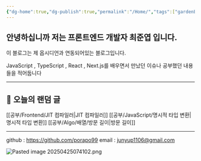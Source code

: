 ```yaml
---
{"dg-home":true,"dg-publish":true,"permalink":"/Home/","tags":["gardenEntry"],"dgPassFrontmatter":true,"created":"2025-04-10T23:35:20.951+09:00","updated":"2025-05-14T22:52:17.185+09:00"}
---
```



## 안녕하십니까 저는 프론트엔드 개발자 최준엽 입니다.

이 블로그는 제 옵시디언과 연동되어있는 블로그입니다.

JavaScript , TypeScript , React , Next.js를 배우면서 만났던 이슈나 공부했던 내용들을 적어둡니다

---

## 🎲 오늘의 랜덤 글

[[공부/Frontend/JIT 컴파일러\|JIT 컴파일러]]
[[공부/JavaScript/명시적 타입 변환\|명시적 타입 변환]]
[[공부/Algo/배열/방문 길이\|방문 길이]]

---

github : https://github.com/porapo99
email : junyup1106@gmail.com

![Pasted image 20250425074102.png](/img/user/_%EC%9C%A0%ED%8B%B8%EB%A6%AC%ED%8B%B0/%EA%B0%9C%EB%B0%9C%EC%9E%90%EB%A3%8C%EC%82%AC%EC%A7%84/Pasted%20image%2020250425074102.png)